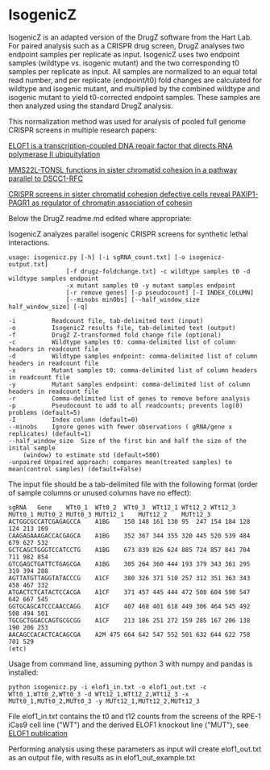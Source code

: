 # IsogenicZ
IsogenicZ is an adapted version of the DrugZ software from the Hart Lab. For paired analysis such as 
a CRISPR drug screen, DrugZ analyses two endpoint samples per replicate as input. IsogenicZ uses two 
endpoint samples (wildtype vs. isogenic mutant) and the two corresponding t0 samples per replicate as 
input. All samples are normalized to an equal total read number, and per replicate (endpoint/t0) fold 
changes are calculated for wildtype and isogenic mutant, and multiplied by the combined wildtype and
isogenic mutant to yield t0-corrected endpoint samples. These samples are then analyzed using the 
standard DrugZ analysis. 

This normalization method was used for analysis of pooled full genome CRISPR screens in multiple
research papers:

[ELOF1 is a transcription-coupled DNA repair factor that directs RNA polymerase II ubiquitylation](https://pubmed.ncbi.nlm.nih.gov/34108663/)

[MMS22L-TONSL functions in sister chromatid cohesion in a pathway parallel to DSCC1-RFC](https://pubmed.ncbi.nlm.nih.gov/36622344/)

[CRISPR screens in sister chromatid cohesion defective cells reveal PAXIP1-PAGR1 as regulator of chromatin association of cohesin](https://www.biorxiv.org/content/10.1101/2022.12.23.521474v1)

Below the DrugZ readme.md edited where appropriate: 
  
IsogenicZ analyzes parallel isogenic CRISPR screens for synthetic lethal interactions.  

```
usage: isogenicz.py [-h] [-i sgRNA_count.txt] [-o isogenicz-output.txt]  
                [-f drugz-foldchange.txt] -c wildtype samples t0 -d wildtype samples endpoint
                -x mutant samples t0 -y mutant samples endpoint
                [-r remove genes] [-p pseudocount] [-I INDEX_COLUMN]  
                [--minobs minObs] [--half_window_size half_window_size] [-q]  
  
-i      	Readcount file, tab-delimited text (input)  
-o      	IsogenicZ results file, tab-delimited text (output)  
-f      	DrugZ Z-transformed fold change file (optional)  
-c      	Wildtype samples t0: comma-delimited list of column headers in readcount file
-d      	Wildtype samples endpoint: comma-delimited list of column headers in readcount file
-x      	Mutant samples t0: comma-delimited list of column headers in readcount file
-y      	Mutant samples endpoint: comma-delimited list of column headers in readcount file
-r      	Comma-delimited list of genes to remove before analysis  
-p      	Pseudocount to add to all readcounts; prevents log(0) problems (default=5) 
-I      	Index column (default=0)  
--minobs   	Ignore genes with fewer observations ( gRNA/gene x replicates) (default=1) 
--half_window_size  Size of the first bin and half the size of the inital sample
    (window) to estimate std (default=500) 
-unpaired Unpaired approach: compares mean(treated samples) to mean(control samples) (default=False)
```
  
The input file should be a tab-delimited file with the following format (order of sample columns or unused columns have no effect):

```
sgRNA	Gene	WTt0_1	WTt0_2	WTt0_3	WTt12_1	WTt12_2	WTt12_3	MUTt0_1	MUTt0_2	MUTt0_3	MUTt12_1	MUTt12_2	MUTt12_3
ACTGGCGCCATCGAGAGCCA	A1BG	150	148	161	130	95	247	154	184	128	124	213	169
CAAGAGAAAGACCACGAGCA	A1BG	352	367	344	355	320	445	520	539	484	679	627	532
GCTCAGCTGGGTCCATCCTG	A1BG	673	839	826	624	885	724	857	841	704	711	982	854
GTCGAGCTGATTCTGAGCGA	A1BG	305	264	360	444	193	379	343	361	295	319	394	288
AGTTATGTTAGGTATACCCG	A1CF	380	326	371	510	257	312	351	363	343	458	467	332
ATGACTCTCATACTCCACGA	A1CF	371	457	445	444	472	508	604	590	547	642	667	545
GGTGCAGCATCCCAACCAGG	A1CF	407	468	401	618	449	306	464	545	492	508	494	501
TGCGCTGGACCAGTGCGCGG	A1CF	213	186	251	272	159	285	167	206	138	190	206	253
AACAGCCACACTCACAGCGA	A2M	475	664	642	547	552	501	632	644	622	758	701	529
(etc)
```
Usage from command line, assuming python 3 with numpy and pandas is installed:
```
python isogenicz.py -i elof1_in.txt -o elof1_out.txt -c WTt0_1,WTt0_2,WTt0_3 -d WTt12_1,WTt12_2,WTt12_3 -x MUTt0_1,MUTt0_2,MUTt0_3 -y MUTt12_1,MUTt12_2,MUTt12_3
```
File elof1_in.txt contains the t0 and t12 counts from the screens of the RPE-1 iCas9 cell line ("WT") and the derived ELOF1 knockout line ("MUT"), see [ELOF1 publication](https://pubmed.ncbi.nlm.nih.gov/34108663/)

Performing analysis using these parameters as input will create elof1_out.txt as an output file, with results as in elof1_out_example.txt
```

